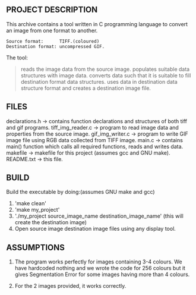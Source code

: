 
PROJECT DESCRIPTION
-------------------

This archive contains a tool written in C programming language to convert an image from one format to another.

	Source format:		TIFF.(coloured)
	Destination format:	uncompressed GIF.

The tool:
> reads the image data from the source image.
> populates suitable data structures with image data.
> converts data such that it is suitable to fill destination format data structures.
> uses data in destination data structure format and creates a destination image file.

FILES
-----

declarations.h 	  -> contains function declarations and structures of both tiff and gif programs.
tiff_img_reader.c -> program to read image data and properties from the source image.
gif_img_writer.c  -> program to write GIF image file using RGB data collected from TIFF image.
main.c 			  -> contains main() function which calls all required functions, reads and writes data.
makefile		  -> makefile for this project (assumes gcc and GNU make).
README.txt		  -> this file.

BUILD
-----

Build the executable by doing:(assumes GNU make and gcc)

1. 'make clean'
2. 'make my_project'
3. './my_project source_image_name destination_image_name' (this will create the destination image)
4. Open source image destination image files using any display tool.

ASSUMPTIONS
-----------
1. The program works perfectly for images containing 3-4 colours. We have hardcoded nothing and we wrote
   the code for 256 colours but it gives Segmentation Error for some images having more than 4 colours.

2. For the 2 images provided, it works correctly.
